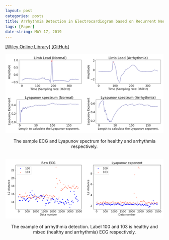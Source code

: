 ```yaml
---
layout: post
categories: posts
title: Arrhythmia Detection in Electrocardiogram based on Recurrent Neural Network Encoder–Decoder with Lyapunov Exponent
tags: [Paper]
date-string: MAY 17, 2019
---
```



<a href="https://onlinelibrary.wiley.com/doi/full/10.1002/tee.22927">[Wiley Online Library]</a>
<a href="https://github.com/YeongHyeon/Arrhythmia_Detection_RNN_and_Lyapunov">[GitHub]</a>


<center>
    <div>
        <img src="/images/2019-05-17/lyapunov.png">
        <p>The sample ECG and Lyapunov spectrum for healthy and arrhythmia respectively.</p>
    </div>
    <br>
    <div>
        <img src="/images/2019-05-17/arrhythmia-detection.png">
        <p>The example of arrhythmia detection. Label 100 and 103 is healthy and mixed (healthy and arrhythmia) ECG respectively.</p>
    </div>
</center>

